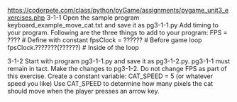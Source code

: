 https://coderpete.com/class/python/pyGame/assignments/pygame_unit3_exercises.php
3-1-1
Open the sample program keyboard_example_move_cat.txt and save it as pg3-1-1.py
Add timing to your program. Following are the three things to add to your program:
FPS = ???? # Define with constant
fpsClock = ?????? # Before game loop
fpsClock.???????(??????) # Inside of the loop

3-1-2
Start with program pg3-1-1.py and save it as pg3-1-2.py.
pg3-1-1 must remain in tact. Make the changes to pg3-1-2.
Do not change FPS as part of this exercise.
Create a constant variable:
CAT_SPEED = 5 (or whatever speed you like)
Use CAT_SPEED to determine how many pixels the cat should move when the player presses an arrow key.